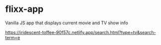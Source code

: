 # flixx-app
Vanilla JS app that displays current movie and TV show info 


https://iridescent-toffee-90f57c.netlify.app/search.html?type=tv&search-term=e
